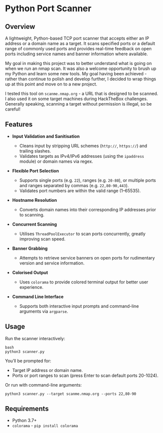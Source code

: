 # Python Port Scanner

## Overview

A lightweight, Python-based TCP port scanner that accepts either an IP address or a domain name as a target. It scans specified ports or a default range of commonly used ports and provides real-time feedback on open ports including service names and banner information where available.

My goal in making this project was to better understand what is going on when we run an nmap scan. It was also a welcome opportunity to brush up my Python and learn some new tools. My goal having been achieved - rather than continue to polish and develop further, I decided to wrap things up at this point and move on to a new project.

I tested this tool on `scanme.nmap.org` - a URL that is designed to be scanned. I also used it on some target machines during HackTheBox challenges. Generally speaking, scanning a target without permission is illegal, so be careful!

## Features

- **Input Validation and Sanitisation**
  - Cleans input by stripping URL schemes (`http://`, `https://`) and trailing slashes.
  - Validates targets as IPv4/IPv6 addresses (using the `ipaddress` module) or domain names via regex.
  
- **Flexible Port Selection**
  - Supports single ports (e.g. `22`), ranges (e.g. `20-80`), or multiple ports and ranges separated by commas (e.g. `22,80-90,443`).
  - Validates port numbers are within the valid range (1–65535).

- **Hostname Resolution**
  - Converts domain names into their corresponding IP addresses prior to scanning.

- **Concurrent Scanning**
  - Utilises `ThreadPoolExecutor` to scan ports concurrently, greatly improving scan speed.

- **Banner Grabbing**
  - Attempts to retrieve service banners on open ports for rudimentary version and service information.

- **Colorised Output**
  - Uses `colorama` to provide colored terminal output for better user experience.

- **Command Line Interface**
  - Supports both interactive input prompts and command-line arguments via `argparse`.

## Usage

Run the scanner interactively:

```
bash
python3 scanner.py
```

You’ll be prompted for:
- Target IP address or domain name.
- Ports or port ranges to scan (press Enter to scan default ports 20-1024).

Or run with command-line arguments:

```
python3 scanner.py --target scanme.nmap.org --ports 22,80-90
```

## Requirements
- Python 3.7+
- `colorama` - `pip install colorama`
